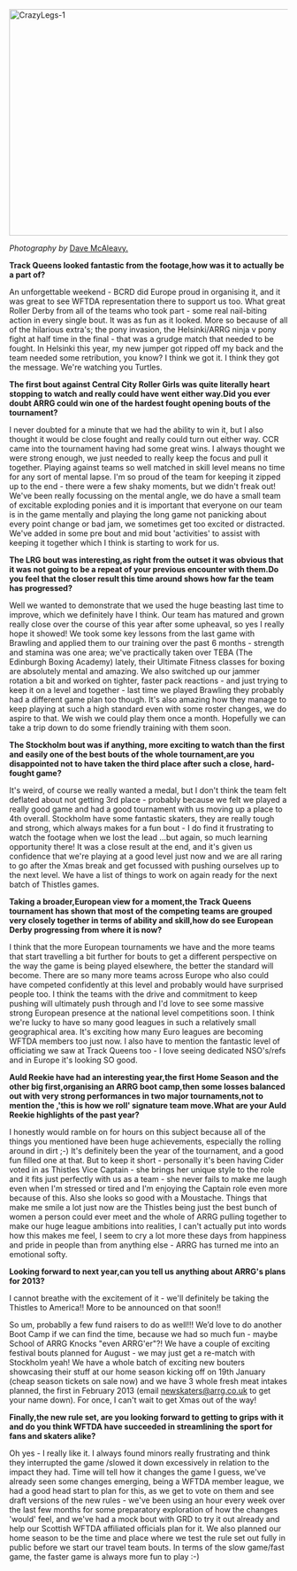 <html><body><a href="http://scottishrollerderbyblog.com/2012/12/07/an-interview-with-crazy-legs/crazylegs-1/" rel="attachment wp-att-1964"><img src="http://scottishrollerderbyblog.com/2012/12/crazylegs-1.jpg" alt="CrazyLegs-1" width="614" height="409" class="aligncenter size-full wp-image-1964"></a>

<em>Photography by</em> <a href="http://boutday.com/">Dave McAleavy.</a>


<strong>Track Queens looked fantastic from the footage,how was it to actually be a part of?</strong>

An unforgettable weekend - BCRD did Europe proud in organising it, and it was great to see WFTDA representation there to support us too.  What great Roller Derby from all of the teams who took part - some real nail-biting action in every single bout.  It was as fun as it looked.  More so because of all of the hilarious extra's;  the pony invasion, the Helsinki/ARRG ninja v pony fight at half time in the final - that was a grudge match that needed to be fought.  In Helsinki this year, my new jumper got ripped off my back and the team needed some retribution, you know? I think we got it. I think they got the message. We're watching you Turtles.

<strong>The first bout against Central City Roller Girls was quite literally heart stopping to watch and really could have went either way.Did you ever doubt ARRG could win one of the hardest fought opening bouts of the tournament?</strong>

I never doubted for a minute that we had the ability to win it, but I also thought it would be close fought and really could turn out either way.  CCR came into the tournament having had some great wins.  I always thought we were strong enough, we just needed to really keep the focus and pull it together.   Playing against teams so well matched in skill level means no time for any sort of mental lapse.  I'm so proud of the team for keeping it zipped up to the end - there were a few shaky moments, but we didn't freak out!  We've been really focussing on the mental angle,  we do have a small team of excitable exploding ponies and it is important that everyone on our team is in the game mentally and playing the long game not panicking about every point change or bad jam, we sometimes get too excited or distracted. We've added in some pre bout and mid bout 'activities' to assist with keeping it together which I think is starting to work for us.

<strong>The LRG bout was interesting,as right from the outset it was obvious that it was not going to be a repeat of your previous encounter with them.Do you feel that the closer result this time around shows how far the team has progressed?</strong>

Well we wanted to demonstrate that we used the huge beasting last time to improve, which we definitely have I think.  Our team has matured and grown really close over the course of this year after some upheaval, so yes I really hope it showed!  We took some key lessons from the last game with Brawling and applied them to our training over the past 6 months - strength and stamina was one area; we've practically taken over TEBA (The Edinburgh Boxing Academy) lately, their Ultimate Fitness classes for boxing are absolutely mental and amazing.  We also switched up our jammer rotation a bit and worked on tighter, faster pack reactions - and just trying to keep it on a level and together - last time we played Brawling they probably had a different game plan too though.  It's also amazing how they manage to keep playing at such a high standard even with some roster changes, we do aspire to that.  We wish we could play them once a month.  Hopefully we can take a trip down to do some friendly training with them soon.

<strong>The Stockholm bout was if anything, more exciting to watch than the first and easily one of the best bouts of the whole tournament,are you disappointed not to have taken the third place after such a close, hard-fought game?</strong>

It's weird, of course we really wanted a medal,  but I don't think the team felt deflated about not getting 3rd place - probably because we felt we played a really good game and had a good tournament with us moving up a place to 4th overall.   Stockholm have some fantastic skaters, they are really tough and strong, which always makes for a fun bout - I do find it frustrating to watch the footage when we lost the lead …but again, so much learning opportunity there!  It was a close result at the end, and it's given us confidence that we're playing at a good level just now and we are all raring to go after the Xmas break and get focussed with pushing ourselves up to the next level.  We have a list of things to work on again ready for the next batch of Thistles games.

<strong>Taking a broader,European view for a moment,the Track Queens tournament has shown that most of the competing teams are grouped very closely together in terms of ability and skill,how do see European Derby progressing from where it is now?</strong>

I think that the more European tournaments we have and the more teams that start travelling a bit further for bouts to get a different perspective on the way the game is being played elsewhere, the better the standard will become.  There are so many more teams across Europe who also could have competed confidently at this level and probably would have surprised people too.  I think the teams with the drive and commitment to keep pushing will ultimately push through and I'd love to see some massive strong European presence at the national level competitions soon. I think we're lucky to have so many good leagues in such a relatively small geographical area. It's exciting how many Euro leagues are becoming WFTDA members too just now.  I also have to mention the fantastic level of officiating we saw at Track Queens too - I love seeing dedicated NSO's/refs and in Europe it's looking SO good.

<strong>Auld Reekie have had an interesting year,the first Home Season and the other big first,organising an ARRG boot camp,then some losses balanced out with very strong performances in two major tournaments,not to mention the ,'this is how we roll' signature team move.What are your Auld Reekie highlights of the past year?</strong>

I honestly would ramble on for hours on this subject because all of the things you mentioned have been huge achievements, especially the rolling around in dirt ;-)  It's definitely been the year of the tournament, and a good fun filled one at that. But to keep it short - personally it's been having Cider voted in as Thistles Vice Captain - she brings her unique style to the role and it fits just perfectly with us as a team - she never fails to make me laugh even when I'm stressed or tired and I'm enjoying the Captain role even more because of this.  Also she looks so good with a Moustache. Things that make me smile a lot just now are the Thistles being just the best bunch of women a person could ever meet and the whole of ARRG pulling together to make our huge league ambitions into realities, I can't actually put into words how this makes me feel, I seem to cry a lot more these days from happiness and pride in people than from anything else - ARRG has turned me into an emotional softy. 

<strong>Looking forward to next year,can you tell us anything about ARRG's plans for 2013?</strong>

I cannot breathe with the excitement of it - we'll definitely be taking the Thistles to America!! More to be announced on that soon!! 

So um, probablly a few fund raisers to do as well!!!  We’d love to do another Boot Camp if we can find the time, because we had so much fun - maybe School of ARRG Knocks "even ARRG'er"?!  We have a couple of exciting festival bouts planned for August - we may just get a re-match with Stockholm yeah!  We have a whole batch of exciting new bouters showcasing their stuff at our home season kicking off on 19th January (cheap season tickets on sale now) and we have 3 whole fresh meat intakes planned, the first in February 2013 (email newskaters@arrg.co.uk to get your name down). For once, I can't wait to get Xmas out of the way!

<strong>Finally,the new rule set, are you looking forward to getting to grips with it and do you think WFTDA have succeeded in streamlining the sport for fans and skaters alike?</strong>

Oh yes - I really like it.  I always found minors really frustrating and think they interrupted the game /slowed it down excessively in relation to the impact they had.  Time will tell how it changes the game I guess, we've already seen some changes emerging, being a WFTDA member league, we had a good head start to plan for this, as we get to vote on them and see draft versions of the new rules - we've been using an hour every week over the last few months for some preparatory exploration of how the changes 'would' feel, and we've had a mock bout with GRD to try it out already and help our Scottish WFTDA affiliated officials plan for it.  We also planned our home season to be the time and place where we test the rule set out fully in public before we start our travel team bouts. In terms of the slow game/fast game, the faster game is always more fun to play :-)

 </body></html>
